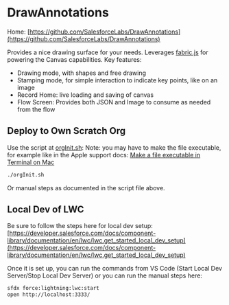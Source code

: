 # DrawAnnotations

Home: [https://github.com/SalesforceLabs/DrawAnnotations](https://github.com/SalesforceLabs/DrawAnnotations)

Provides a nice drawing surface for your needs. Leverages [fabric.js](http://fabricjs.com/) for powering the Canvas capabilities. Key features:

* Drawing mode, with shapes and free drawing
* Stamping mode, for simple interaction to indicate key points, like on an image
* Record Home: live loading and saving of canvas
* Flow Screen: Provides both JSON and Image to consume as needed from the flow

## Deploy to Own Scratch Org

Use the script at [orgInit.sh](orgInit.sh):
Note: you may have to make the file executable, for example like in the Apple support docs: [Make a file executable in Terminal on Mac](https://support.apple.com/guide/terminal/make-a-file-executable-apdd100908f-06b3-4e63-8a87-32e71241bab4/mac)

```sh
./orgInit.sh
```

Or manual steps as documented in the script file above.

## Local Dev of LWC

Be sure to follow the steps here for local dev setup: [https://developer.salesforce.com/docs/component-library/documentation/en/lwc/lwc.get_started_local_dev_setup](https://developer.salesforce.com/docs/component-library/documentation/en/lwc/lwc.get_started_local_dev_setup)

Once it is set up, you can run the commands from VS Code (Start Local Dev Server/Stop Local Dev Server) or you can run the manual steps here:

```sh
sfdx force:lightning:lwc:start
open http://localhost:3333/
```
